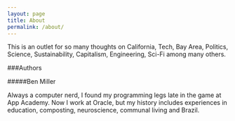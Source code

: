 ```yaml
---
layout: page
title: About
permalink: /about/
---
```


This is an outlet for so many thoughts on California, Tech, Bay Area, Politics, Science, Sustainability, Capitalism, Engineering, Sci-Fi among many others.


###Authors

#####Ben Miller

Always a computer nerd, I found my programming legs late in the game at App Academy. Now I work at Oracle, but my history includes experiences in education, composting, neuroscience, communal living and Brazil.